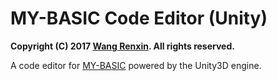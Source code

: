 # MY-BASIC Code Editor (Unity)

**Copyright (C) 2017 [Wang Renxin](https://cn.linkedin.com/in/wang-renxin-02049443). All rights reserved.**

A code editor for [MY-BASIC](https://github.com/paladin-t/my_basic) powered by the Unity3D engine.
